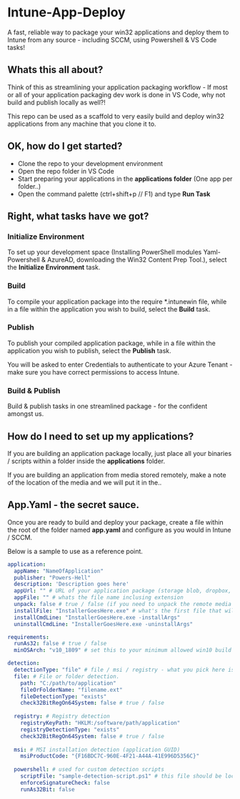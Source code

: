 # Intune-App-Deploy

A fast, reliable way to package your win32 applications and deploy them to Intune from any source - including SCCM, using Powershell & VS Code tasks!

## Whats this all about?

Think of this as streamlining your application packaging workflow - If most or all of your application packaging dev work is done in VS Code, why not build and publish locally as well?!

This repo can be used as a scaffold to very easily build and deploy win32 applications from any machine that you clone it to.

## OK, how do I get started?

- Clone the repo to your development environment
- Open the repo folder in VS Code
- Start preparing your applications in the **applications folder** (One app per folder..)
- Open the command palette (ctrl+shift+p // F1) and type **Run Task**

## Right, what tasks have we got?

### Initialize Environment

To set up your development space (Installing PowerShell modules Yaml-Powershell & AzureAD, downloading the Win32 Content Prep Tool.), select the **Initialize Environment** task.

### Build

To compile your application package into the require *.intunewin file, while in a file within the application you wish to build, select the **Build** task.

### Publish

To publish your compiled application package, while in a file within the application you wish to publish, select the **Publish** task.

You will be asked to enter Credentials to authenticate to your Azure Tenant - make sure you have correct permissions to access Intune.

### Build & Publish

Build & publish tasks in one streamlined package - for the confident amongst us.

## How do I need to set up my applications?

If you are building an application package locally, just place all your binaries / scripts within a folder inside the **applications** folder.

If you are building an application from media stored remotely, make a note of the location of the media and we will put it in the..


## App.Yaml - the secret sauce.

Once you are ready to build and deploy your package, create a file within the root of the folder named **app.yaml** and configure as you would in Intune / SCCM.

Below is a sample to use as a reference point.

``` yaml
application:
  appName: "NameOfApplication"
  publisher: "Powers-Hell"
  description: 'Description goes here'
  appUrl: "" # URL of your application package (storage blob, dropbox, whatever)
  appFile: "" # whats the file name inclusing extension
  unpack: false # true / false (if you need to unpack the remote media set to true, otherwise set to false)
  installFile: "InstallerGoesHere.exe" # what's the first file that will trigger the install (setup.exe, setup.msi, setup.ps1 etc)
  installCmdLine: "InstallerGoesHere.exe -installArgs"
  uninstallCmdLine: "InstallerGoesHere.exe -uninstallArgs"

requirements:
  runAs32: false # true / false
  minOSArch: "v10_1809" # set this to your minimum allowed win10 build

detection:
  detectionType: "file" # file / msi / registry - what you pick here is what detection method will be bundled into your application.
  file: # File or folder detection.
    path: "C:/path/to/application"
    fileOrFolderName: "filename.ext"
    fileDetectionType: "exists"
    check32BitRegOn64System: false # true / false
  
  registry: # Registry detection
    registryKeyPath: "HKLM:/software/path/application"
    registryDetectionType: "exists"
    check32BitRegOn64System: false # true / false
  
  msi: # MSI installation detection (application GUID)
    msiProductCode: "{F16BDC7C-960E-4F21-A44A-41E996D5356C}"
    
  powershell: # used for custom detection scripts
    scriptFile: "sample-detection-script.ps1" # this file should be located in the "detection scripts" folder
    enforceSignatureCheck: false
    runAs32Bit: false
```

